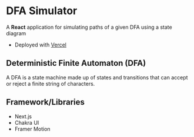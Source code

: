 # DFA Simulator
A **React** application for simulating paths of a given DFA using a state diagram
- Deployed with [Vercel](https://vercel.com/solutions/nextjs)

## Deterministic Finite Automaton (DFA)
A DFA is a state machine made up of states and transitions that can accept or reject a finite string of characters.

## Framework/Libraries
- Next.js
- Chakra UI
- Framer Motion

